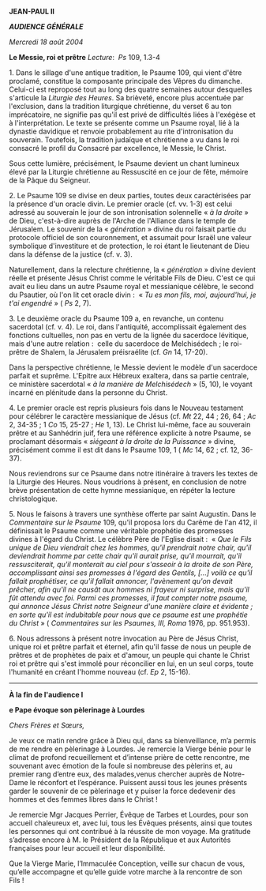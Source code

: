 **JEAN-PAUL II**

***AUDIENCE GÉNÉRALE***

*Mercredi 18 août 2004*

**Le Messie, roi et prêtre** *Lecture*:  *Ps* 109, 1.3-4

1. Dans le sillage d'une antique tradition, le Psaume 109, qui vient d'être proclamé, constitue la composante principale des Vêpres du dimanche. Celui-ci est reproposé tout au long des quatre semaines autour desquelles s'articule la *Liturgie des Heures*. Sa brièveté, encore plus accentuée par l'exclusion, dans la tradition liturgique chrétienne, du verset 6 au ton imprécatoire, ne signifie pas qu'il est privé de difficultés liées à l'exégèse et à l'interprétation. Le texte se présente comme un Psaume royal, lié à la dynastie davidique et renvoie probablement au rite d'intronisation du souverain. Toutefois, la tradition judaïque et chrétienne a vu dans le roi consacré le profil du Consacré par excellence, le Messie, le Christ.

Sous cette lumière, précisément, le Psaume devient un chant lumineux élevé par la Liturgie chrétienne au Ressuscité en ce jour de fête, mémoire de la Pâque du Seigneur.

2. Le Psaume 109 se divise en deux parties, toutes deux caractérisées par la présence d'un oracle divin. Le premier oracle (cf. vv. 1-3) est celui adressé au souverain le jour de son intronisation solennelle « *à la droite* » de Dieu, c'est-à-dire auprès de l'Arche de l'Alliance dans le temple de Jérusalem. Le souvenir de la « *génération* » divine du roi faisait partie du protocole officiel de son couronnement, et assumait pour Israël une valeur symbolique d'investiture et de protection, le roi étant le lieutenant de Dieu dans la défense de la justice (cf. v. 3).

Naturellement, dans la relecture chrétienne, la « *génération* » divine devient réelle et présente Jésus Christ comme le véritable Fils de Dieu. C'est ce qui avait eu lieu dans un autre Psaume royal et messianique célèbre, le second du Psautier, où l'on lit cet oracle divin :  « *Tu es mon fils, moi, aujourd'hui, je t'ai engendré* » ( *Ps* 2, 7).

3. Le deuxième oracle du Psaume 109 a, en revanche, un contenu sacerdotal (cf. v. 4). Le roi, dans l'antiquité, accomplissait également des fonctions cultuelles, non pas en vertu de la lignée du sacerdoce lévitique, mais d'une autre relation :  celle du sacerdoce de Melchisédech ; le roi-prêtre de Shalem, la Jérusalem préisraélite (cf. *Gn* 14, 17-20).

Dans la perspective chrétienne, le Messie devient le modèle d'un sacerdoce parfait et suprême. L'Epitre aux Hébreux exaltera, dans sa partie centrale, ce ministère sacerdotal « *à la manière de Melchisédech* » (5, 10), le voyant incarné en plénitude dans la personne du Christ.

4. Le premier oracle est repris plusieurs fois dans le Nouveau testament pour célébrer le caractère messianique de Jésus (cf. *Mt* 22, 44 ; 26, 64 ; *Ac* 2, 34-35 ; 1 *Co* 15, 25-27 ; *He* 1, 13). Le Christ lui-même, face au souverain prêtre et au Sanhédrin juif, fera une référence explicite à notre Psaume, se proclamant désormais « *siégeant à la droite de la Puissance* » divine, précisément comme il est dit dans le Psaume 109, 1 ( *Mc* 14, 62 ; cf. 12, 36-37).

Nous reviendrons sur ce Psaume dans notre itinéraire à travers les textes de la Liturgie des Heures. Nous voudrions à présent, en conclusion de notre brève présentation de cette hymne messianique, en répéter la lecture christologique.

5. Nous le faisons à travers une synthèse offerte par saint Augustin. Dans le *Commentaire sur le Psaume* 109, qu'il proposa lors du Carême de l'an 412, il définissait le Psaume comme une véritable prophétie des promesses divines à l'égard du Christ. Le célèbre Père de l'Eglise disait :  « *Que le Fils unique de Dieu viendrait chez les hommes, qu'il prendrait notre chair, qu'il deviendrait homme par cette chair qu'il aurait prise, qu'il mourrait, qu'il ressusciterait, qu'il monterait au ciel pour s'asseoir à la droite de son Père, accomplissant ainsi ses promesses à l'égard des Gentils, [...] voilà ce qu'il fallait prophétiser, ce qu'il fallait annoncer, l'avènement qu'on devait prêcher, afin qu'il ne causât aux hommes ni frayeur ni surprise, mais qu'il fût attendu avec foi. Parmi ces promesses, il faut compter notre psaume, qui annonce Jésus Christ notre Seigneur d'une manière claire et évidente ; en sorte qu'il est indubitable pour nous que ce psaume est une prophétie du Christ* » ( *Commentaires sur les Psaumes, III, Roma* 1976, pp. 951.953).

6. Nous adressons à présent notre invocation au Père de Jésus Christ, unique roi et prêtre parfait et éternel, afin qu'il fasse de nous un peuple de prêtres et de prophètes de paix et d'amour, un peuple qui chante le Christ roi et prêtre qui s'est immolé pour réconcilier en lui, en un seul corps, toute l'humanité en créant l'homme nouveau (cf. *Ep* 2, 15-16).

* * *

**À la fin de l'audience l**

**e Pape évoque son pèlerinage à Lourdes**

*Chers Frères et Sœurs,*

Je veux ce matin rendre grâce à Dieu qui, dans sa bienveillance, m’a permis de me rendre en pèlerinage à Lourdes. Je remercie la Vierge bénie pour le climat de profond recueillement et d’intense prière de cette rencontre, me souvenant avec émotion de la foule si nombreuse des pèlerins et, au premier rang d’entre eux, des malades,venus chercher auprès de Notre-Dame le réconfort et l’espérance. Puissent aussi tous les jeunes présents garder le souvenir de ce pèlerinage et y puiser la force dedevenir des hommes et des femmes libres dans le Christ !

Je remercie Mgr Jacques Perrier, Évêque de Tarbes et Lourdes, pour son accueil chaleureux et, avec lui, tous les Évêques présents, ainsi que toutes les personnes qui ont contribué à la réussite de mon voyage. Ma gratitude s’adresse encore à M. le Président de la République et aux Autorités françaises pour leur accueil et leur disponibilité.

Que la Vierge Marie, l’Immaculée Conception, veille sur chacun de vous, qu’elle accompagne et qu’elle guide votre marche à la rencontre de son Fils !